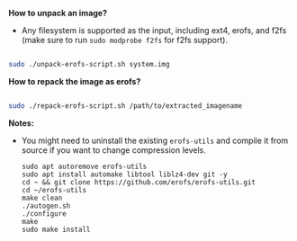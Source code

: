 **How to unpack an image?**
- Any filesystem is supported as the input, including ext4, erofs, and f2fs (make sure to run `sudo modprobe f2fs` for f2fs support).

```bash

sudo ./unpack-erofs-script.sh system.img

```


**How to repack the image as erofs?**

```bash

sudo ./repack-erofs-script.sh /path/to/extracted_imagename

```

**Notes:**

- You might need to uninstall the existing `erofs-utils` and compile it from source if you want to change compression levels.

    ```
    sudo apt autoremove erofs-utils
    sudo apt install automake libtool liblz4-dev git -y
    cd ~ && git clone https://github.com/erofs/erofs-utils.git
    cd ~/erofs-utils
    make clean
    ./autogen.sh
    ./configure
    make
    sudo make install
    ```
